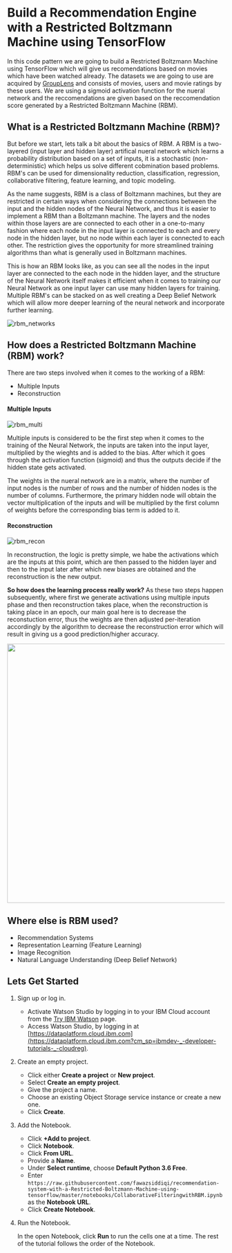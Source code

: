 # Build a Recommendation Engine with a Restricted Boltzmann Machine using TensorFlow
In this code pattern we are going to build a Restricted Boltzmann Machine using TensorFlow which will give us recomendations based on movies which have been watched already. The datasets we are going to use are acquired by <a href="http://grouplens.org/datasets/movielens/">GroupLens</a> and consists of movies, users and movie ratings by these users. We are using a sigmoid activation function for the nueral network and the reccomendations are given based on the reccomendation score generated by a Restricted Boltzmann Machine (RBM).

## What is a Restricted Boltzmann Machine (RBM)?
But before we start, lets talk a bit about the basics of RBM. A RBM is a two-layered (input layer and hidden layer) artifical nueral network which learns a probability distribution based on a set of inputs, it is a stochastic (non-deterministic) which helps us solve different cobmination based problems. RBM's can be used for dimensionality reduction, classification, regression, collaborative filtering, feature learning, and topic modeling.

As the name suggests, RBM is a class of Boltzmann machines, but they are restricted in certain ways when considering the connections between the input and the hidden nodes of the Neural Network, and thus it is easier to implement a RBM than a Boltzmann machine. The layers and the nodes within those layers are are connected to each other in a one-to-many fashion where each node in the input layer is connected to each and every node in the hidden layer, but no node within each layer is connected to each other. The restriction gives the opportunity for more streamlined training algorithms than what is generally used in Boltzmann machines.

This is how an RBM looks like, as you can see all the nodes in the input layer are connected to the each node in the hidden layer, and the structure of the Neural Network itself makes it efficient when it comes to training our Neural Network as one input layer can use many hidden layers for training. Multiple RBM's can be stacked on as well creating a Deep Belief Network which will allow more deeper learning of the neural network and incorporate further learning.

![rbm_networks](https://github.com/fawazsiddiqi/recommendation-system-with-a-Restricted-Boltzmann-Machine-using-tensorflow/blob/master/images/rbm_network.png?raw=true)


## How does a Restricted Boltzmann Machine (RBM) work?

There are two steps involved when it comes to the working of a RBM:
- Multiple Inputs
- Reconstruction

#### Multiple Inputs

![rbm_multi](https://github.com/fawazsiddiqi/recommendation-system-with-a-Restricted-Boltzmann-Machine-using-tensorflow/blob/master/images/multiinputs.png?raw=true)

Multiple inputs is considered to be the first step when it comes to the training of the Neural Network, the inputs are taken into the input layer, multiplied by the wieghts and is added to the bias. After which it goes through the activation function (sigmoid) and thus the outputs decide if the hidden state gets activated. 

The weights in the nueral network are in a matrix, where the number of input nodes is the number of rows and the number of hidden nodes is the number of columns. Furthermore, the primary hidden node will obtain the vector multiplication of the inputs and will be multiplied by the first column of weights before the corresponding bias term is added to it.

#### Reconstruction

![rbm_recon](https://github.com/fawazsiddiqi/recommendation-system-with-a-Restricted-Boltzmann-Machine-using-tensorflow/blob/master/images/reconstruction.png?raw=true)

In reconstruction, the logic is pretty simple, we habe the activations which are the inputs at this point, which are then passed to the hidden layer and then to the input later after which new biases are obtained and the reconstruction is the new output.

**So how does the learning process really work?** As these two steps happen subsequently, where first we generate activations using multiple inputs phase and then reconstruction takes place, when the reconstruction is taking place in an epoch, our main goal here is to decrease the reconstuction error, thus the weights are then adjusted per-iteration accordingly by the algorithm to decrease the reconstruction error which will result in giving us a good prediction/higher accuracy.

<p align="center">
<img src="https://github.com/fawazsiddiqi/recommendation-system-with-a-Restricted-Boltzmann-Machine-using-tensorflow/blob/master/images/films.png?raw=true"  width="600">
</p>

## Where else is RBM used?

- Recommendation Systems
- Representation Learning (Feature Learning)
- Image Recognition
- Natural Language Understanding (Deep Belief Network)

## Lets Get Started

1. Sign up or log in.

    * Activate Watson Studio by logging in to your IBM Cloud account from the [Try IBM Watson](https://dataplatform.cloud.ibm.com/registration/stepone?cm_sp=ibmdev-_-developer-tutorials-_-cloudreg) page.
    * Access Watson Studio, by logging in at [https://dataplatform.cloud.ibm.com](https://dataplatform.cloud.ibm.com?cm_sp=ibmdev-_-developer-tutorials-_-cloudreg).

1. Create an empty project.

    * Click either **Create a project** or **New project**.
    * Select **Create an empty project**.
    * Give the project a name.
    * Choose an existing Object Storage service instance or create a new one.
    * Click **Create**.

1. Add the Notebook.

   * Click **+Add to project**.
   * Click **Notebook**.
   * Click **From URL**.
   * Provide a **Name**.
   * Under **Select runtime**, choose **Default Python 3.6 Free**.
   * Enter `https://raw.githubusercontent.com/fawazsiddiqi/recommendation-system-with-a-Restricted-Boltzmann-Machine-using-tensorflow/master/notebooks/CollaborativeFilteringwithRBM.ipynb` as the **Notebook URL**.
   * Click **Create Notebook**.

1. Run the Notebook.

   In the open Notebook, click **Run** to run the cells one at a time. The rest of the tutorial follows the order of the Notebook.
